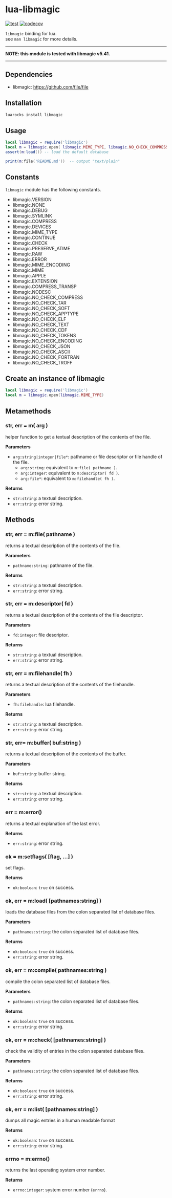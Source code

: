 lua-libmagic
=========

[![test](https://github.com/mah0x211/lua-libmagic/actions/workflows/test.yml/badge.svg)](https://github.com/mah0x211/lua-libmagic/actions/workflows/test.yml)
[![codecov](https://codecov.io/gh/mah0x211/lua-libmagic/branch/master/graph/badge.svg)](https://codecov.io/gh/mah0x211/lua-libmagic)

`libmagic` binding for lua.  
see `man libmagic` for more details.

***

**NOTE: this module is tested with libmagic v5.41.**

***

## Dependencies

- libmagic: https://github.com/file/file


## Installation

```sh
luarocks install libmagic
```


## Usage

```lua
local libmagic = require('libmagic')
local m = libmagic.open( libmagic.MIME_TYPE, libmagic.NO_CHECK_COMPRESS )
assert(m:load()) -- load the default database

print(m:file('README.md'))  -- output "text/plain"
```

## Constants

`libmagic` module has the following constants.

- libmagic.VERSION
- libmagic.NONE
- libmagic.DEBUG
- libmagic.SYMLINK
- libmagic.COMPRESS
- libmagic.DEVICES
- libmagic.MIME_TYPE
- libmagic.CONTINUE
- libmagic.CHECK
- libmagic.PRESERVE_ATIME
- libmagic.RAW
- libmagic.ERROR
- libmagic.MIME_ENCODING
- libmagic.MIME
- libmagic.APPLE
- libmagic.EXTENSION
- libmagic.COMPRESS_TRANSP
- libmagic.NODESC
- libmagic.NO_CHECK_COMPRESS
- libmagic.NO_CHECK_TAR
- libmagic.NO_CHECK_SOFT
- libmagic.NO_CHECK_APPTYPE
- libmagic.NO_CHECK_ELF
- libmagic.NO_CHECK_TEXT
- libmagic.NO_CHECK_CDF
- libmagic.NO_CHECK_TOKENS
- libmagic.NO_CHECK_ENCODING
- libmagic.NO_CHECK_JSON
- libmagic.NO_CHECK_ASCII
- libmagic.NO_CHECK_FORTRAN
- libmagic.NO_CHECK_TROFF


## Create an instance of libmagic

```lua
local libmagic = require('libmagic')
local m = libmagic.open(libmagic.MIME_TYPE)
```

## Metamethods

### str, err = m( arg )

helper function to get a textual description of the contents of the file.

**Parameters**

- `arg:string|integer|file*`: pathname or file descriptor or file handle of the file.
  - `arg:string`: equivalent to `m:file( pathname )`.
  - `arg:integer`: equivalent to `m:descriptor( fd )`.
  - `arg:file*`: equivalent to `m:filehandle( fh )`.

**Returns**

- `str:string`: a textual description.
- `err:string`: error string.


## Methods

### str, err = m:file( pathname )

returns a textual description of the contents of the file.

**Parameters**

- `pathname:string`: pathname of the file.

**Returns**

- `str:string`: a textual description.
- `err:string`: error string.


### str, err = m:descriptor( fd )

returns a textual description of the contents of the file descriptor.

**Parameters**

- `fd:integer`: file descriptor.

**Returns**

- `str:string`: a textual description.
- `err:string`: error string.


### str, err = m:filehandle( fh )

returns a textual description of the contents of the filehandle.

**Parameters**

- `fh:filehandle`: lua filehandle.

**Returns**

- `str:string`: a textual description.
- `err:string`: error string.


### str, err= m:buffer( buf:string )

returns a textual description of the contents of the buffer.

**Parameters**

- `buf:string`: buffer string.

**Returns**

- `str:string`: a textual description.
- `err:string`: error string.


### err = m:error()

returns a textual explanation of the last error.

**Returns**

- `err:string`: error string.


### ok = m:setflags( [flag, ...] )

set flags.

**Returns**

- `ok:boolean`: `true` on success.


### ok, err = m:load( [pathnames:string] )

loads the database files from the colon separated list of database files.

**Parameters**

- `pathnames:string`: the colon separated list of database files.

**Returns**

- `ok:boolean`: `true` on success.
- `err:string`: error string.


### ok, err = m:compile( pathnames:string )

compile the colon separated list of database files.

**Parameters**

- `pathnames:string`: the colon separated list of database files.

**Returns**

- `ok:boolean`: `true` on success.
- `err:string`: error string.


### ok, err = m:check( [pathnames:string] )

check the validity of entries in the colon separated database files.

**Parameters**

- `pathnames:string`: the colon separated list of database files.

**Returns**

- `ok:boolean`: `true` on success.
- `err:string`: error string.


### ok, err = m:list( [pathnames:string] )

dumps all magic entries in a human readable format

**Returns**

- `ok:boolean`: `true` on success.
- `err:string`: error string.


### errno = m:errno()

returns the last operating system error number.

**Returns**

- `errno:integer`: system error number (`errno`).

